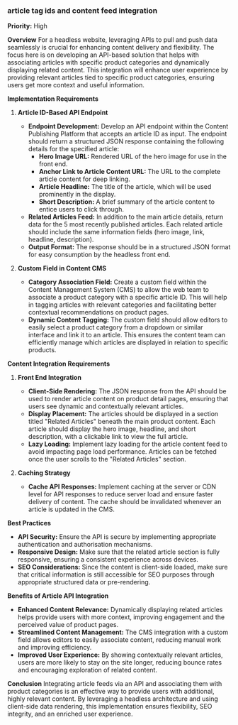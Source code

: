 
### article tag ids and content feed integration

**Priority:** High

**Overview**
For a headless website, leveraging APIs to pull and push data seamlessly is crucial for enhancing content delivery and flexibility. The focus here is on developing an API-based solution that helps with associating articles with specific product categories and dynamically displaying related content. This integration will enhance user experience by providing relevant articles tied to specific product categories, ensuring users get more context and useful information.

**Implementation Requirements**

1. **Article ID-Based API Endpoint**
   - **Endpoint Development:** Develop an API endpoint within the Content Publishing Platform that accepts an article ID as input. The endpoint should return a structured JSON response containing the following details for the specified article:
     - **Hero Image URL:** Rendered URL of the hero image for use in the front end.
     - **Anchor Link to Article Content URL:** The URL to the complete article content for deep linking.
     - **Article Headline:** The title of the article, which will be used prominently in the display.
     - **Short Description:** A brief summary of the article content to entice users to click through.
   - **Related Articles Feed:** In addition to the main article details, return data for the 5 most recently published articles. Each related article should include the same information fields (hero image, link, headline, description).
   - **Output Format:** The response should be in a structured JSON format for easy consumption by the headless front end.

2. **Custom Field in Content CMS**
   - **Category Association Field:** Create a custom field within the Content Management System (CMS) to allow the web team to associate a product category with a specific article ID. This will help in tagging articles with relevant categories and facilitating better contextual recommendations on product pages.
   - **Dynamic Content Tagging:** The custom field should allow editors to easily select a product category from a dropdown or similar interface and link it to an article. This ensures the content team can efficiently manage which articles are displayed in relation to specific products.

**Content Integration Requirements**

1. **Front End Integration**
   - **Client-Side Rendering:** The JSON response from the API should be used to render article content on product detail pages, ensuring that users see dynamic and contextually relevant articles.
   - **Display Placement:** The articles should be displayed in a section titled "Related Articles" beneath the main product content. Each article should display the hero image, headline, and short description, with a clickable link to view the full article.
   - **Lazy Loading:** Implement lazy loading for the article content feed to avoid impacting page load performance. Articles can be fetched once the user scrolls to the "Related Articles" section.

2. **Caching Strategy**
   - **Cache API Responses:** Implement caching at the server or CDN level for API responses to reduce server load and ensure faster delivery of content. The cache should be invalidated whenever an article is updated in the CMS.

**Best Practices**
- **API Security:** Ensure the API is secure by implementing appropriate authentication and authorisation mechanisms.
- **Responsive Design:** Make sure that the related article section is fully responsive, ensuring a consistent experience across devices.
- **SEO Considerations:** Since the content is client-side loaded, make sure that critical information is still accessible for SEO purposes through appropriate structured data or pre-rendering.

**Benefits of Article API Integration**
- **Enhanced Content Relevance:** Dynamically displaying related articles helps provide users with more context, improving engagement and the perceived value of product pages.
- **Streamlined Content Management:** The CMS integration with a custom field allows editors to easily associate content, reducing manual work and improving efficiency.
- **Improved User Experience:** By showing contextually relevant articles, users are more likely to stay on the site longer, reducing bounce rates and encouraging exploration of related content.

**Conclusion**
Integrating article feeds via an API and associating them with product categories is an effective way to provide users with additional, highly relevant content. By leveraging a headless architecture and using client-side data rendering, this implementation ensures flexibility, SEO integrity, and an enriched user experience.
